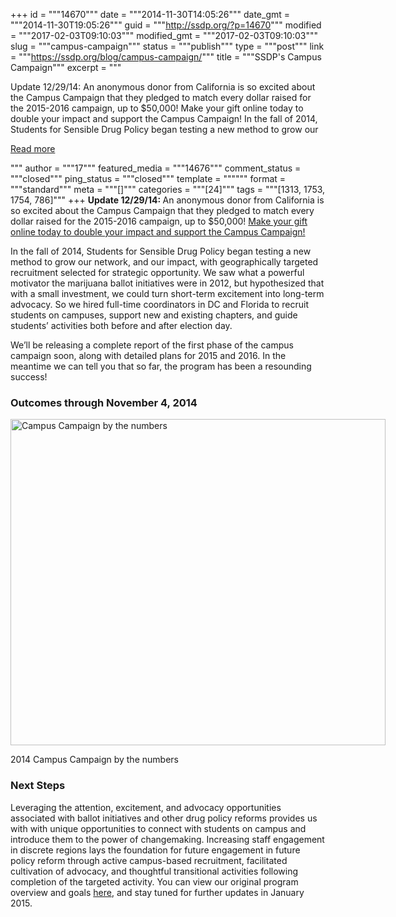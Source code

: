 +++
id = """14670"""
date = """2014-11-30T14:05:26"""
date_gmt = """2014-11-30T19:05:26"""
guid = """http://ssdp.org/?p=14670"""
modified = """2017-02-03T09:10:03"""
modified_gmt = """2017-02-03T09:10:03"""
slug = """campus-campaign"""
status = """publish"""
type = """post"""
link = """https://ssdp.org/blog/campus-campaign/"""
title = """SSDP&#039;s Campus Campaign"""
excerpt = """<p>Update 12/29/14: An anonymous donor from California is so excited about the Campus Campaign that they pledged to match every dollar raised for the 2015-2016 campaign, up to $50,000! Make your gift online today to double your impact and support the Campus Campaign! In the fall of 2014, Students for Sensible Drug Policy began testing a new method to grow our</p>
<div class="h10"></div>
<p><a class="more-link2 flat" href="https://ssdp.org/blog/campus-campaign/">Read more</a></p>
"""
author = """17"""
featured_media = """14676"""
comment_status = """closed"""
ping_status = """closed"""
template = """"""
format = """standard"""
meta = """[]"""
categories = """[24]"""
tags = """[1313, 1753, 1754, 786]"""
+++
<strong>Update 12/29/14: </strong>An anonymous donor from California is so excited about the Campus Campaign that they pledged to match every dollar raised for the 2015-2016 campaign, up to $50,000! <a href="http://ssdp.org/donate-cc">Make your gift online today to double your impact and support the Campus Campaign!</a>

In the fall of 2014, Students for Sensible Drug Policy began testing a new method to grow our network, and our impact, with geographically targeted recruitment selected for strategic opportunity. We saw what a powerful motivator the marijuana ballot initiatives were in 2012, but hypothesized that with a small investment, we could turn short-term excitement into long-term advocacy. So we hired full-time coordinators in DC and Florida to recruit students on campuses, support new and existing chapters, and guide students&#8217; activities both before and after election day.

We&#8217;ll be releasing a complete report of the first phase of the campus campaign soon, along with detailed plans for 2015 and 2016. In the meantime we can tell you that so far, the program has been a resounding success!
<h3>Outcomes through November 4, 2014</h3>
<div id="attachment_14676" style="width: 610px" class="wp-caption aligncenter"><img class="wp-image-14676 size-full" src="http://ssdp.org/assets/CC-by-the-numbers-1411303211.png" alt="Campus Campaign by the numbers" width="600" height="522" /><p class="wp-caption-text">2014 Campus Campaign by the numbers</p></div>
<h3>Next Steps</h3>
Leveraging the attention, excitement, and advocacy opportunities associated with ballot initiatives and other drug policy reforms provides us with with unique opportunities to connect with students on campus and introduce them to the power of changemaking. Increasing staff engagement in discrete regions lays the foundation for future engagement in future policy reform through active campus-based recruitment, facilitated cultivation of advocacy, and thoughtful transitional activities following completion of the targeted activity. You can view our original program overview and goals <a title="Campus Campaign Program Overview" href="https://docs.google.com/document/d/17dBxlJnuGdTEaB2r9DHzyRQ80ACtyA_RxrYin71yrFU/edit?usp=sharing" target="_blank">here</a>, and stay tuned for further updates in January 2015.
